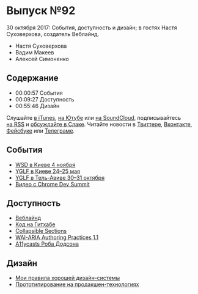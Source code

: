 # Выпуск №92

30 октября 2017: События, доступность и дизайн; в гостях Настя Суховерхова, создатель Веблайнд.

- Настя Суховерхова
- Вадим Макеев
- Алексей Симоненко

## Содержание

- 00:00:57 События
- 00:09:27 Доступность
- 00:55:46 Дизайн

Слушайте [в iTunes](https://itunes.apple.com/ru/podcast/veb-standarty/id1080500016), [на Ютубе](https://www.youtube.com/playlist?list=PLMBnwIwFEFHcwuevhsNXkFTcadeX5R1Go) или [на SoundCloud](https://soundcloud.com/web-standards), подписывайтесь [на RSS](https://web-standards.ru/podcast/feed/) и [обсуждайте в Слаке](http://slack.web-standards.ru/). Читайте новости в [Твиттере](https://twitter.com/webstandards_ru), [Вконтакте](https://vk.com/webstandards_ru), [Фейсбуке](https://www.facebook.com/webstandardsru) или [Телеграме](https://t.me/webstandards_ru).

## События

- [WSD в Киеве 4 ноября](https://wsd.events/2017/11/04/)
- [YGLF в Киеве 24–25 мая](http://yglf.com.ua/)
- [YGLF в Тель-Авиве 30–31 октября](https://yougottalovefrontend.com/)
- [Видео с Chrome Dev Summit](https://www.youtube.com/playlist?list=PLNYkxOF6rcICUD5nBfRdAR6Fveosnqa5m)

## Доступность

- [Веблайнд](http://weblind.ru/)
- [Код на Гитхабе](https://github.com/web-standards-ru/weblind.ru)
- [Collapsible Sections](https://inclusive-components.design/collapsible-sections/)
- [WAI-ARIA Authoring Practices 1.1](https://www.w3.org/TR/wai-aria-practices-1.1/)
- [A11ycasts Роба Додсона](https://www.youtube.com/playlist?list=PLNYkxOF6rcICWx0C9LVWWVqvHlYJyqw7g)

## Дизайн

- [Мои правила хорошей дизайн-системы](https://habr.ru/p/340774/)
- [Прототипирование на продакшен-технологиях](https://habr.ru/p/341028/)

